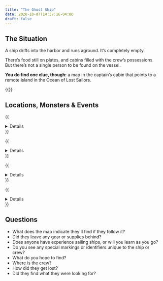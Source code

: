 ```yaml
---
title: "The Ghost Ship"
date: 2020-10-07T14:37:16-04:00
draft: false
---
```


<div data-toc="In This Adventure"></div>

## The Situation

A ship drifts into the harbor and runs aground. It’s completely empty.

There’s food still on plates, and cabins filled with the crew’s possessions. But there’s not a single person to be found on the vessel.

**You do find one clue, though:** a map in the captain’s cabin that points to a remote island in the Ocean of Lost Sailors.

{{<maps href="/downloads/assets_the-ghost-ship.pdf">}}


## Locations, Monsters & Events

{{<details summary="The Ship." blurb="An old-school wooden ship. Below deck is a kitchen and crews quarters. Below that is the hold. There’s nothing in it to indicate that this is a transport vessel. You may want to let the adventurers have fun exploring this a bit, and scatter useful items around the ship." margin="true">}}
- _Monsters_
	+ {{<monster name="Shark">}}
	+ {{<monster name="Piranha">}}
	+ {{<monster name="Kraken">}}
- _Events_
	+ A storm shows up expectedly
	+ A rogue wave flips the ship, trapping the adventurers in the ship upside down
	+ Sharks, piranha, and/or a kraken attack
{{</details>}}

{{<details summary="**Turtle Back Island.**" blurb="An island not marked on the map. If the adventurers decide to stop there, they don’t find any animals on the island, but do find an assortment of trees and other plants. They also see evidence that people have been there before." margin="true">}}

<p class="margin-bottom-small">As the name suggests, <a href="https://en.wikipedia.org/wiki/Aspidochelone">the island is actually the back of an ancient, sleeping turtle</a>, though the adventurers won't know that at first.</p>

- _Events_
	+ Rumbling earthquakes shake the island
	+ The island begins to sink as the turtle awakens and returns to the depths
{{</details>}}

{{<details summary="The Lost Isle." blurb="This could be a tropical island (with palm trees) or a more temperate one (with pines, oaks, and maples). It’s large enough that it would take an hour or two to explore the whole thing." margin="true">}}
- _Locations_
	+ **Shipwreck Cove.** The main cove of the island, it's protected by rocks or a reef. The masts of several ships can be seen sticking up out of the water. A rocky outcropping protrudes along the edge of the water, and appears to have a cave or some tunnels. It's to high too reach from the water.
	+ **Quicksand Beach.** A beach with unmarked quicksand pits. Adventurers will find animal bones, and evidence that someone lives or has lived there.
	+ **The Grasslands.** Tall island grasses cover this section of the island. The area is bordered by the open ocean on one side, and a forest on the other. Mysterious creatures live inside, hidden in the grass.
	+ **The Forgotten Forest.** Any trails leading into the forest narrow quickly, and eventually disappear all together. There are lots of strange noises. Tall trees blot out the sun.
	+ **Mount Wanahakaloogi.** A mountain or volcano at the center of the island, it's the tallest visible landmark.
	+ **The Big Lake.** Sits at the base of Mount Wanahakaloogi. The bottom is not visible from the surface. It's unclear how deep it is or what lives within its depths.
	+ **The Tunnels.** These natural tunnels appear to be formed by water erosion or old lava flows (see next location).
- _Monsters_
	+ {{<monster name="Coconut/Pinecone Monster">}}
	+ {{<monster name="Carnivorous Plant">}}
- _Events_
	+ The adventurers get stuck in a trap
	+ Gear starts disappearing from their packs
	+ They keep passing the same landmarks, as if lost and walking in circles
{{</details>}}

{{<details summary="The Tunnels of the Lost Isles" blurb="These natural tunnels appear to be formed by water erosion or old lava flows." margin="true">}}

<p class="margin-bottom-small">The tunnels are home to exotic creatures, and a weird, bioluminescent algae or mushrooms (it glows) that create a beautiful blue/green light. They’re winding and asymmetrical. Some tunnels loop back on each other, while others are dead ends. At least one has a slide-like drop that brings players dozens of feet lower into the tunnel system.</p>

- _Monsters_
	+ {{<monster name="Slime/Ooze">}}
	+ {{<monster name="Troll">}}
	+ {{<monster name="Spider (Giant)">}}
	+ {{<monster name="Ship Crew (NPC)">}}
- _Events_
	+ A trapdoor drops them into a slide down to a deeper level
	+ A mutant slime that attacks the players and tries to envelop them
	+ A tunnel troll attacks and tries to eat them or steal their coins
	+ An obstacle like a steep drop or water-filled section of tunnel
{{</details>}}



## Questions

- What does the map indicate they'll find if they follow it?
- Did they leave any gear or supplies behind?
- Does anyone have experience sailing ships, or will you learn as you go?
- Do you see any special markings or identifiers unique to the ship or crew?
- What do you hope to find?
- Where is the crew?
- How did they get lost?
- Did they find what they were looking for?
